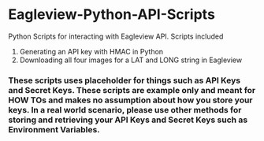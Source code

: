 # Eagleview-Python-API-Scripts

Python Scripts for interacting with Eagleview API. Scripts included

1. Generating an API key with HMAC in Python
2. Downloading all four images for a LAT and LONG string in Eagleview

### These scripts uses placeholder for things such as API Keys and Secret Keys. These scripts are example only and meant for HOW TOs and makes no assumption about how you store your keys. In a real world scenario, please use other methods for storing and retrieving your API Keys and Secret Keys such as Environment Variables.
